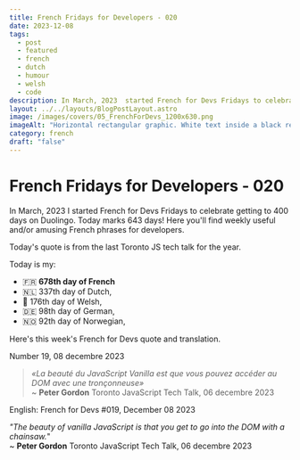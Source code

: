 ```yaml
---
title: French Fridays for Developers - 020
date: 2023-12-08
tags:
  - post
  - featured
  - french
  - dutch
  - humour
  - welsh
  - code
description: In March, 2023  started French for Devs Fridays to celebrate getting to 400 days on Duolingo. Here you'll find weekly useful and/or amusing French phrases for developers.  « Le débogage, c'est comme être un détective dans un film policier où vous êtes aussi le meurtrier » ~ Anonyme.  Read the full post for the translation.
layout: ../../layouts/BlogPostLayout.astro
image: /images/covers/05_FrenchForDevs_1200x630.png
imageAlt: "Horizontal rectangular graphic. White text inside a black rectangle with rounded corners. The square is on top of a French flag. Text reads:  French for Devs! in a curly font. Below in a monospaced computer type italic font it says Humorous and useful French quotes for developers. Underneath there's a French flag emoji. at the bottom in black sans serif text on a white background: https://gingerkiwi.dev"
category: french
draft: "false"
---
```

# French Fridays for Developers - 020

In March, 2023 I started French for Devs Fridays to celebrate getting to 400 days on Duolingo. Today marks 643 days! Here you'll find weekly useful and/or amusing French phrases for developers. 

Today's quote is from the last Toronto JS tech talk for the year.

Today is my:
- 🇫🇷 **678th day of French**
- 🇳🇱 337th day of Dutch, 
- 🏴󠁧󠁢󠁷󠁬󠁳󠁿 176th day of Welsh, 
- 🇩🇪 98th day of German,
- 🇳🇴 92th day of Norwegian,

Here's this week's French for Devs quote and translation. 

Number 19, 08 decembre 2023

>*«La beauté du JavaScript Vanilla est que vous pouvez accéder au DOM avec une tronçonneuse»* <br>
>~ **Peter Gordon**
>Toronto JavaScript Tech Talk, 06 decembre 2023

English:  French for Devs #019, December 08 2023

*"The beauty of vanilla JavaScript is that you get to go into the DOM with a chainsaw.*"<br>
~ **Peter Gordon**
Toronto JavaScript Tech Talk, 06 decembre 2023
